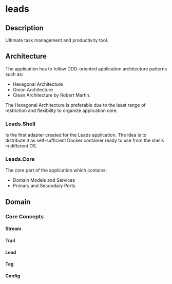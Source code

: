 # leads

## Description
Ultimate task management and productivity tool. 

## Architecture
The application has to follow DDD-oriented application architecture patterns such as:
- Hexagonal Architecture
- Onion Architecture
- Clean Architecture by Robert Martin.

The Hexagonal Architecture is preferable due to the least range of restriction and flexibility to organize application core.

### Leads.Shell
Is the first adapter created for the Leads application. The idea is to distribute it as self-sufficient Docker container ready to use from the shells in different OS.

### Leads.Core
The core part of the application which contains:
- Domain Models and Services
- Primary and Secondary Ports

## Domain
### Core Concepts

#### Stream

#### Trail

#### Lead

#### Tag

#### Config